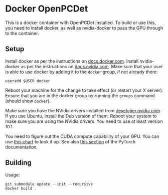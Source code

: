 # Docker OpenPCDet

This is a docker container with OpenPCDet installed. To build or use this, you
need to install docker, as well as nvidia-docker to pass the GPU through to the
container.

## Setup

Install docker as per the instructions on [docs.docker.com](https://docs.docker.com/engine/install/ubuntu/). Install nvidia-docker as per the instructions on [docs.nvidia.com](https://docs.nvidia.com/datacenter/cloud-native/container-toolkit/install-guide.html#docker). Make sure that your user is able to use docker by adding it to the `docker` group, if not already there:

    useradd $USER docker

Reboot your machine for the change to take effect (or restart your X server). Ensure that you are in the docker group by running the `groups` command (should show `docker`).

Make sure you have the NVidia drivers installed from [developer.nvidia.com](https://developer.nvidia.com/cuda-downloads). If you use Ubuntu, install the Deb version of them. Reboot your system to make sure you are using the NVidia drivers. You need to use at least version 10.1.

You need to figure out the CUDA compute capability of your GPU. You can use [this chart](https://developer.nvidia.com/cuda-gpus) to look it up. See also [this section](https://pytorch.org/docs/stable/cpp_extension.html?highlight=cudaextension#torch.utils.cpp_extension.CUDAExtension) of the PyTorch documentation.

## Building

Usage:

    git submodule update --init --recursive
    docker build .
